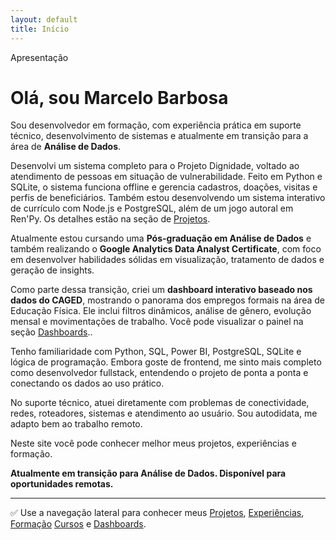 ```yaml
---
layout: default
title: Início
---
```


<div class="section-header">Apresentação</div>

<div class="apresentacao">

<h1>Olá, sou Marcelo Barbosa</h1>

<p>Sou desenvolvedor em formação, com experiência prática em suporte técnico, desenvolvimento de sistemas e atualmente em transição para a área de <strong>Análise de Dados</strong>.</p>

<p>Desenvolvi um sistema completo para o Projeto Dignidade, voltado ao atendimento de pessoas em situação de vulnerabilidade. Feito em Python e SQLite, o sistema funciona offline e gerencia cadastros, doações, visitas e perfis de beneficiários. Também estou desenvolvendo um sistema interativo de currículo com Node.js e PostgreSQL, além de um jogo autoral em Ren'Py. Os detalhes estão na seção de <a href="{{ '/projetos.html' | relative_url }}">Projetos</a>.</p>

<p>Atualmente estou cursando uma <strong>Pós-graduação em Análise de Dados</strong> e também realizando o <strong>Google Analytics Data Analyst Certificate</strong>, com foco em desenvolver habilidades sólidas em visualização, tratamento de dados e geração de insights.</p>

<p>Como parte dessa transição, criei um <strong>dashboard interativo baseado nos dados do CAGED</strong>, mostrando o panorama dos empregos formais na área de Educação Física. Ele inclui filtros dinâmicos, análise de gênero, evolução mensal e movimentações de trabalho. Você pode visualizar o painel na seção <a href="{{ '/dashboard.html' | relative_url }}">Dashboards</a>..</p>

<p>Tenho familiaridade com Python, SQL, Power BI, PostgreSQL, SQLite e lógica de programação. Embora goste de frontend, me sinto mais completo como desenvolvedor fullstack, entendendo o projeto de ponta a ponta e conectando os dados ao uso prático.</p>

<p>No suporte técnico, atuei diretamente com problemas de conectividade, redes, roteadores, sistemas e atendimento ao usuário. Sou autodidata, me adapto bem ao trabalho remoto.</p>

<p>Neste site você pode conhecer melhor meus projetos, experiências e formação.</p>
<p><strong>Atualmente em transição para Análise de Dados. Disponível para oportunidades remotas.</strong></p>
<hr>

<p>✅ Use a navegação lateral para conhecer meus 
  <a href="{{ '/projetos.html' | relative_url }}">Projetos</a>, 
  <a href="{{ '/experiencia.html' | relative_url }}">Experiências</a>, 
  <a href="{{ '/formacao.html' | relative_url }}">Formação</a> 
  <a href="{{ '/cursos.html' | relative_url }}">Cursos</a> e 
  <a href="{{ '/dashboard.html' | relative_url }}">Dashboards</a>.
</p>

</div>
